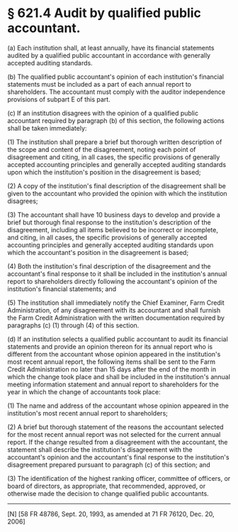 # § 621.4   Audit by qualified public accountant.

(a) Each institution shall, at least annually, have its financial statements audited by a qualified public accountant in accordance with generally accepted auditing standards. 


(b) The qualified public accountant's opinion of each institution's financial statements must be included as a part of each annual report to shareholders. The accountant must comply with the auditor independence provisions of subpart E of this part.


(c) If an institution disagrees with the opinion of a qualified public accountant required by paragraph (b) of this section, the following actions shall be taken immediately: 


(1) The institution shall prepare a brief but thorough written description of the scope and content of the disagreement, noting each point of disagreement and citing, in all cases, the specific provisions of generally accepted accounting principles and generally accepted auditing standards upon which the institution's position in the disagreement is based; 


(2) A copy of the institution's final description of the disagreement shall be given to the accountant who provided the opinion with which the institution disagrees; 


(3) The accountant shall have 10 business days to develop and provide a brief but thorough final response to the institution's description of the disagreement, including all items believed to be incorrect or incomplete, and citing, in all cases, the specific provisions of generally accepted accounting principles and generally accepted auditing standards upon which the accountant's position in the disagreement is based; 


(4) Both the institution's final description of the disagreement and the accountant's final response to it shall be included in the institution's annual report to shareholders directly following the accountant's opinion of the institution's financial statements; and 


(5) The institution shall immediately notify the Chief Examiner, Farm Credit Administration, of any disagreement with its accountant and shall furnish the Farm Credit Administration with the written documentation required by paragraphs (c) (1) through (4) of this section. 


(d) If an institution selects a qualified public accountant to audit its financial statements and provide an opinion thereon for its annual report who is different from the accountant whose opinion appeared in the institution's most recent annual report, the following items shall be sent to the Farm Credit Administration no later than 15 days after the end of the month in which the change took place and shall be included in the institution's annual meeting information statement and annual report to shareholders for the year in which the change of accountants took place: 


(1) The name and address of the accountant whose opinion appeared in the institution's most recent annual report to shareholders; 


(2) A brief but thorough statement of the reasons the accountant selected for the most recent annual report was not selected for the current annual report. If the change resulted from a disagreement with the accountant, the statement shall describe the institution's disagreement with the accountant's opinion and the accountant's final response to the institution's disagreement prepared pursuant to paragraph (c) of this section; and 


(3) The identification of the highest ranking officer, committee of officers, or board of directors, as appropriate, that recommended, approved, or otherwise made the decision to change qualified public accountants. 



---

[N] [58 FR 48786, Sept. 20, 1993, as amended at 71 FR 76120, Dec. 20, 2006]





